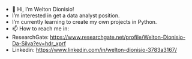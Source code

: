 - 👋 Hi, I’m Welton Dionisio!
- I’m interested in get a data analyst position.
- I’m currently learning to create my own projects in Python.
- 📫 How to reach me in:
- ResearchGate: https://www.researchgate.net/profile/Welton-Dionisio-Da-Silva?ev=hdr_xprf
- Linkedin: https://www.linkedin.com/in/welton-dionisio-3783a3167/

<!---
weltondionisio/weltondionisio is a ✨ special ✨ repository because its `README.md` (this file) appears on your GitHub profile.
You can click the Preview link to take a look at your changes.
--->
